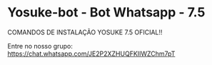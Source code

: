 # Yosuke-bot - Bot Whatsapp - 7.5


COMANDOS DE INSTALAÇÃO YOSUKE 7.5 OFICIAL!!


Entre no nosso grupo: https://chat.whatsapp.com/JE2P2XZHUQFKIIWZChm7pT



